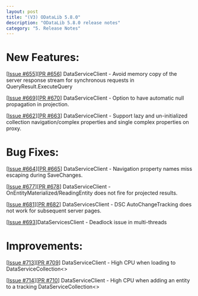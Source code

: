 ```yaml
---
layout: post
title: "(V3) ODataLib 5.8.0"
description: "ODataLib 5.8.0 release notes"
category: "5. Release Notes"
---
```


# New Features: #
[[Issue #655](https://github.com/OData/odata.net/issues/655)][[PR #656](https://github.com/OData/odata.net/pull/656)] DataServiceClient - Avoid memory copy of the server response stream for synchronous requests in QueryResult.ExecuteQuery

[[Issue #669](https://github.com/OData/odata.net/issues/669)][[PR #670](https://github.com/OData/odata.net/pull/670)] DataServiceClient - Option to have automatic null propagation in projection.

[[Issue #662](https://github.com/OData/odata.net/issues/662)][[PR #663](https://github.com/OData/odata.net/pull/663)] DataServiceClient - Support lazy and un-initialized collection navigation/complex properties and single complex properties on proxy.


# Bug Fixes: #
[[Issue #664](https://github.com/OData/odata.net/issues/664)][[PR #665](https://github.com/OData/odata.net/pull/665)] DataServiceClient - Navigation property names miss escaping during SaveChanges.

[[Issue #677](https://github.com/OData/odata.net/issues/677)][[PR #678](https://github.com/OData/odata.net/pull/678)] DataServiceClient - OnEntityMaterialized/ReadingEntity does not fire for projected results.
 
[[Issue #681](https://github.com/OData/odata.net/issues/681)][[PR #682](https://github.com/OData/odata.net/pull/682)] DataServicesClient - DSC AutoChangeTracking does not work for subsequent server pages.

[[Issue #693](https://github.com/OData/odata.net/issues/693)]DataServicesClient - Deadlock issue in multi-threads


# Improvements: #
[[Issue #713](https://github.com/OData/odata.net/issues/713)][[PR #709](https://github.com/OData/odata.net/pull/709)] DataServiceClient - High CPU when loading to DataServiceCollection<>

[[Issue #714](https://github.com/OData/odata.net/issues/714)][[PR #710](https://github.com/OData/odata.net/pull/710)] DataServiceClient - High CPU when adding an entity to a tracking DataServiceCollection<>